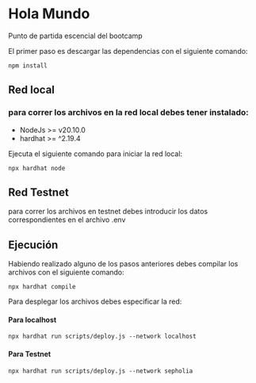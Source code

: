 # Hola Mundo

Punto de partida escencial del bootcamp

El primer paso es descargar las dependencias con el siguiente comando:

```shell
npm install
```

## Red local

### para correr los archivos en la red local debes tener instalado: 

* NodeJs >= v20.10.0
* hardhat >= ^2.19.4

Ejecuta el siguiente comando para iniciar la red local:

```shell
npx hardhat node
```

## Red Testnet

para correr los archivos en testnet debes introducir los datos correspondientes en el archivo .env

## Ejecución

Habiendo realizado alguno de los pasos anteriores debes compilar los archivos con el siguiente comando:

```shell
npx hardhat compile
```

Para desplegar los archivos debes especificar la red:

#### Para localhost

```shell
npx hardhat run scripts/deploy.js --network localhost
```

#### Para Testnet

```shell
npx hardhat run scripts/deploy.js --network sepholia
```
